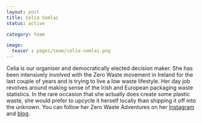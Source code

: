 ```yaml
---
layout: post
title: Celia Somlai
status: active

category: team

image:
  teaser : pages/team/celia-somlai.png
---
```


Celia is our organiser and democratically elected decision maker. She has been intensively involved with the Zero Waste movement in Ireland for the last couple of years and is trying to live a low waste lifestyle. Her day job revolves around making sense of the Irish and European packaging waste statistics. In the rare occasion that she actually does create some plastic waste, she would prefer to upcycle it herself locally than shipping it off into the unknown. You can follow her Zero Waste Adventures on her [Instagram](https://www.instagram.com/zerowaste.adventures/) and [blog](http://www.celiasomlai.com).
